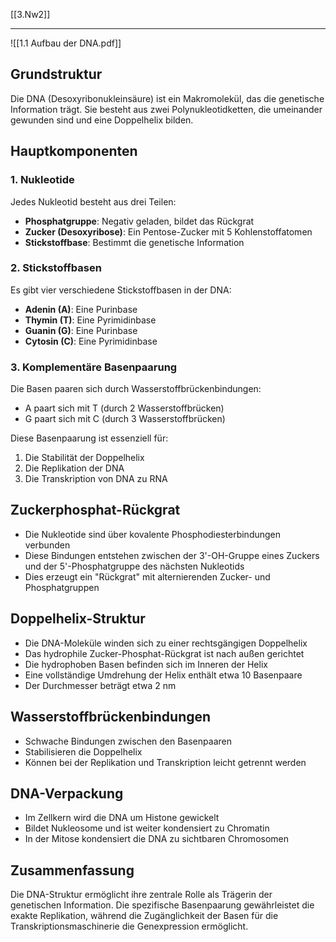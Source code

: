 [[3.Nw2]]
___
![[1.1 Aufbau der DNA.pdf]]
## Grundstruktur
Die DNA (Desoxyribonukleinsäure) ist ein Makromolekül, das die genetische Information trägt. Sie besteht aus zwei Polynukleotidketten, die umeinander gewunden sind und eine Doppelhelix bilden.
## Hauptkomponenten

### 1. Nukleotide
Jedes Nukleotid besteht aus drei Teilen:
- **Phosphatgruppe**: Negativ geladen, bildet das Rückgrat
- **Zucker (Desoxyribose)**: Ein Pentose-Zucker mit 5 Kohlenstoffatomen
- **Stickstoffbase**: Bestimmt die genetische Information
### 2. Stickstoffbasen
Es gibt vier verschiedene Stickstoffbasen in der DNA:
- **Adenin (A)**: Eine Purinbase
- **Thymin (T)**: Eine Pyrimidinbase
- **Guanin (G)**: Eine Purinbase
- **Cytosin (C)**: Eine Pyrimidinbase
### 3. Komplementäre Basenpaarung
Die Basen paaren sich durch Wasserstoffbrückenbindungen:
- A paart sich mit T (durch 2 Wasserstoffbrücken)
- G paart sich mit C (durch 3 Wasserstoffbrücken)

Diese Basenpaarung ist essenziell für:
1. Die Stabilität der Doppelhelix
2. Die Replikation der DNA
3. Die Transkription von DNA zu RNA
## Zuckerphosphat-Rückgrat
- Die Nukleotide sind über kovalente Phosphodiesterbindungen verbunden
- Diese Bindungen entstehen zwischen der 3'-OH-Gruppe eines Zuckers und der 5'-Phosphatgruppe des nächsten Nukleotids
- Dies erzeugt ein "Rückgrat" mit alternierenden Zucker- und Phosphatgruppen
## Doppelhelix-Struktur
- Die DNA-Moleküle winden sich zu einer rechtsgängigen Doppelhelix
- Das hydrophile Zucker-Phosphat-Rückgrat ist nach außen gerichtet
- Die hydrophoben Basen befinden sich im Inneren der Helix
- Eine vollständige Umdrehung der Helix enthält etwa 10 Basenpaare
- Der Durchmesser beträgt etwa 2 nm
## Wasserstoffbrückenbindungen
- Schwache Bindungen zwischen den Basenpaaren
- Stabilisieren die Doppelhelix
- Können bei der Replikation und Transkription leicht getrennt werden
## DNA-Verpackung
- Im Zellkern wird die DNA um Histone gewickelt
- Bildet Nukleosome und ist weiter kondensiert zu Chromatin
- In der Mitose kondensiert die DNA zu sichtbaren Chromosomen
## Zusammenfassung
Die DNA-Struktur ermöglicht ihre zentrale Rolle als Trägerin der genetischen Information. Die spezifische Basenpaarung gewährleistet die exakte Replikation, während die Zugänglichkeit der Basen für die Transkriptionsmaschinerie die Genexpression ermöglicht.